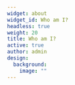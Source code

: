 ```yaml
---
widget: about
widget_id: Who am I?
headless: true
weight: 20
title: Who am I?
active: true
author: admin
design:
  background:
    image: ""
---
```

